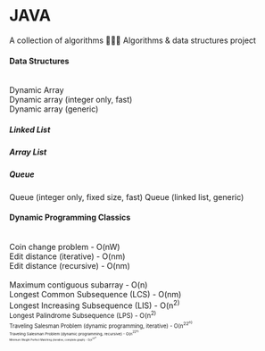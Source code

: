 # JAVA
A collection of algorithms 👨🏽‍💻
Algorithms & data structures project

<h4> Data Structures</h4>
<br>Dynamic Array
<br>Dynamic array (integer only, fast)
<br>Dynamic array (generic) <br>
<h5> Linked List</h5>
<h5> Array List</h5>
<h5> Queue </h5>
Queue (integer only, fixed size, fast)
Queue (linked list, generic)
<h4>Dynamic Programming Classics</h4>
<br>Coin change problem - O(nW)
<br>Edit distance (iterative) - O(nm)
<br>Edit distance (recursive) - O(nm)
<br>
<br> Maximum contiguous subarray - O(n)
<br> Longest Common Subsequence (LCS) - O(nm)
<br> Longest Increasing Subsequence (LIS) - O(n<sup>2)
<br> Longest Palindrome Subsequence (LPS) - O(n<sup>2)
<br> Traveling Salesman Problem (dynamic programming, iterative) - O(n<sup>22<sup>n)
<br> Traveling Salesman Problem (dynamic programming, recursive) - O(n<sup>22<sup>n)
<br> Minimum Weight Perfect Matching (iterative, complete graph) - O(n<sup>22<sup>n)
